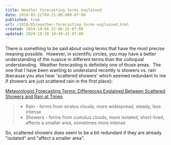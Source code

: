 ```yaml
---
title: Weather forecasting terms explained
date: 2010-05-22T04:21:00.000-07:00
published: true
url: /2010/05/weather-forecasting-terms-explained.html
created: 2024-10-06 21:06:25-07:00
updated: 2024-10-10 10:49:42-07:00
---
```


There is something to be said about using terms that have the most precise meaning possible.  However, in scientific circles, you may have a better understanding of the nuance in different terms than the colloquial understanding.  Weather forecasting is definitely one of those areas.  The one that I have been wanting to understand recently is showers vs. rain (because you also hear 'scattered showers' which seemed redundant to me if showers are just scattered rain in the first place):  
  
[Meteorologist Forecasting Terms: Differences Explained Between Scattered Showers and Rain at Times](https://weatherforecasting.suite101.com/article.cfm/meteorologist_forecasting_terms)  

>   
> 
> *   Rain - forms from stratus clouds, more widespread, steady, less intense
> *   Showers - forms from cumulus clouds, more isolated, short-lived, affects a smaller area, sometimes more intense

  
So, scattered showers does seem to be a bit redundant if they are already "isolated" and "affect a smaller area".